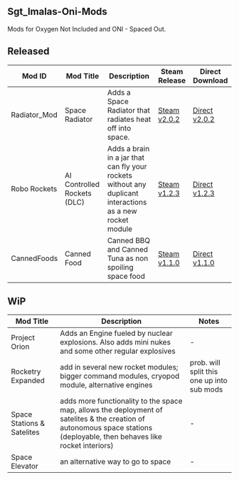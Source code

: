 ## Sgt_Imalas-Oni-Mods
Mods for Oxygen Not Included and ONI - Spaced Out.

## Released
| Mod ID | Mod Title | Description | Steam Release | Direct Download |
|-|-|-|-|-|
| Radiator_Mod | Space Radiator | Adds a Space Radiator that radiates heat off into space. | [Steam v2.0.2](https://steamcommunity.com/sharedfiles/filedetails/?id=2795878144) | [Direct v2.0.2](https://github.com/Knastoron/Knastoron-Oni-Mods/releases/tag/Space_Radiator)
| Robo Rockets | AI Controlled Rockets (DLC) | Adds a brain in a jar that can fly your rockets without any duplicant interactions as a new rocket module| [Steam v1.2.3](https://steamcommunity.com/sharedfiles/filedetails/?id=2765256496) |[Direct v1.2.3](https://github.com/Sgt-Imalas/Sgt_Imalas-Oni-Mods/releases/tag/v1.2.3)
|CannedFoods|Canned Food|Canned BBQ and Canned Tuna as non spoiling space food|[Steam v1.1.0](https://steamcommunity.com/sharedfiles/filedetails/?id=2818855295)|[Direct v1.1.0](https://github.com/Sgt-Imalas/Sgt_Imalas-Oni-Mods/releases/tag/v1.1.0_CannedFood)|
## WiP
| Mod Title | Description | Notes |
|-|-|-|
|Project Orion|Adds an Engine fueled by nuclear explosions. Also adds mini nukes and some other regular explosives|-|
|Rocketry Expanded|add in several new rocket modules; bigger command modules, cryopod module, alternative engines|prob. will split this one up into sub mods|
|Space Stations & Satelites|adds more functionality to the space map, allows the deployment of satelites & the creation of autonomous space stations (deployable, then behaves like rocket interiors)|-|
|Space Elevator|an alternative way to go to space|-|
